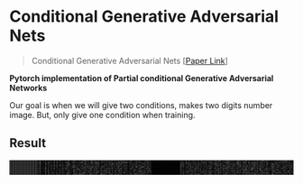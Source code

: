 # Conditional Generative Adversarial Nets

> Conditional Generative Adversarial Nets   [[Paper Link](https://arxiv.org/pdf/1411.1784.pdf)]

**Pytorch implementation of Partial conditional Generative Adversarial Networks**

Our goal is when we will give two conditions, makes two digits number image. But, only give one condition when training.

## Result
![image](result.png)

